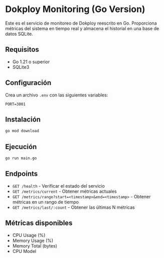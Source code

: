 # Dokploy Monitoring (Go Version)

Este es el servicio de monitoreo de Dokploy reescrito en Go. Proporciona métricas del sistema en tiempo real y almacena el historial en una base de datos SQLite.

## Requisitos

- Go 1.21 o superior
- SQLite3

## Configuración

Crea un archivo `.env` con las siguientes variables:
```
PORT=3001
```

## Instalación

```bash
go mod download
```

## Ejecución

```bash
go run main.go
```

## Endpoints

- `GET /health` - Verificar el estado del servicio
- `GET /metrics/current` - Obtener métricas actuales
- `GET /metrics/range?start=<timestamp>&end=<timestamp>` - Obtener métricas en un rango de tiempo
- `GET /metrics/last/:count` - Obtener las últimas N métricas

## Métricas disponibles

- CPU Usage (%)
- Memory Usage (%)
- Memory Total (bytes)
- CPU Model
